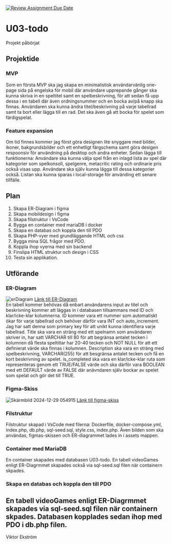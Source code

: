 [![Review Assignment Due Date](https://classroom.github.com/assets/deadline-readme-button-22041afd0340ce965d47ae6ef1cefeee28c7c493a6346c4f15d667ab976d596c.svg)](https://classroom.github.com/a/5k4uDUDX)

# U03-todo
Projekt påbörjat
## Projektide

### MVP
Som en första MVP ska jag skapa en minimalistisk användarvänlig one-page sida på engelska för mobil där användare upprepande gånger ska kunna skriva in en speltitel samt en spelbeskrivning, för att sedan få upp dessa i en tabell där även ordningsnummer och en bocka av/på knapp ska finnas. Användaren ska kunna ändra titel/beskrivning på varje tabellrad samt ta bort eller lägga till en rad. Det ska även gå att bocka för spelet som färdigspelat. 

### Feature expansion 
Om tid finnes kommer jag först göra designen lite snyggare med bilder, ikoner, bakgrundsbilder och ett enhetligt färgschema samt göra desigen respoonsiv för användning på desktop och andra enheter. Sedan lägga till funktionerna: Användare ska kunna välja spel från en inlagd lista av spel där kategorier som spelkonsoll, spelgenre, metacritic rating och ordinarie pris också visas upp. Användare ska själv kunna lägga till dessa kategorier också. Listan ska kunna sparas i local-storage för använding ett senare tillfälle.

## Plan
1. Skapa ER-Diagram i figma
2. Skapa mobildesign i figma
3. Skapa filstruktur i VsCode
4. Bygga en container med mariaDB i docker
5. Skapa en databas och koppla den till PDO
6. Skapa PHP-vyer med grundläggande HTML och css
7. Bygga mina SQL frågor med PDO.
8. Koppla ihop vyerna med sin backend
9. Finslipa HTML struktur och design i CSS
10. Testa sin applikation.

## Utförande

### ER-Diagram
![erDiagram](https://github.com/user-attachments/assets/d8938140-2e8a-40de-b6a1-278c0a1ccb49)
[Länk till ER-Diagram](https://www.figma.com/design/oGqJhH8jCxsHc1e2w2Qg6W/U03-ERDiagram-FigmaSkiss?node-id=0-1&p=f&t=LLaNUQibLpP9yzGb-0)
<br>
En tabell kommer behövas då enbart användarens input av titel och beskrivning kommer att läggas in i databasen tillsammans med ID och klar/icke-klar kolumnerna. ID kommer vara ett nummer som automatiskt ökar för varje tabellrad och behöver därför vara INT och auto_increment. Jag har satt denna som primary key för att unikt kunna identifiera varje tabellrad. Title ska vara en sträng med ett spelnamn som användaren skriver in, har satt VARCHAR till 80 för att begränsa antalet tecken i kolumnen då flesta speltitlar har 20-40 tecken och NOT NULL för att ett definierat värde ska finnas i kolumnen. Description ska vara en sträng med spelbeskrivning, VARCHAR(255) för att besgränsa antalet tecken och få en kort beskrivning av spelet. is_completed ska vara en klar/icke-klar ruta som representeras genom ett TRUE/FALSE värde och ska därför vara BOOLEAN med ett DEFAULT värde av FALSE där anävndaren själv bockar av spelet som spelat och gör det till TRUE.

### Figma-Skiss
![Skärmbild 2024-12-29 054915](https://github.com/user-attachments/assets/aa178b8e-0741-44a2-85c6-a54b9a79ebf0)
[Länk till figma-skiss](https://www.figma.com/design/oGqJhH8jCxsHc1e2w2Qg6W/U03-ERDiagram-FigmaSkiss?node-id=0-1&p=f&t=LLaNUQibLpP9yzGb-0)

### Filstruktur
Filstruktur skapad i VsCode med filerna: Dockerfile, docker-compose.yml, index.php, db.php, sql-seed.sql, style.css, index.php. Även bilden som ska användas, figmas-skissen och ER-diagrammet lades in i assets mappen.

### Container med MariaDB
En container skapades med databasen U03-todo. En tabell videoGames enligt ER-Diagrmmet skapades också via sql-seed.sql filen när containern skpades.

### Skapa en databas och koppla den till PDO
En tabell videoGames enligt ER-Diagrmmet skapades via sql-seed.sql filen när containern skpades. Databasen kopplades sedan ihop med PDO i db.php filen.
---

Viktor Ekström
